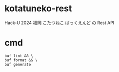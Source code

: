 # kotatuneko-rest

Hack-U 2024 福岡 こたつねこ ばっくえんど の Rest API

# cmd

```bash:github.com/rayfiyo/kotatuneko-rest
buf lint && \
buf format && \
buf generate
```

